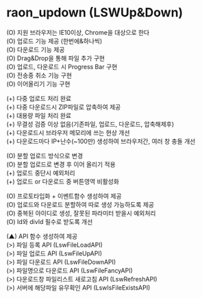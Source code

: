 ﻿# raon_updown (LSWUp&Down)
(O) 지원 브라우저는 IE10이상, Chrome을 대상으로 한다   
(O) 업로드 기능 제공 (한번에&하나씩)   
(O) 다운로드 기능 제공   
(O) Drag&Drop을 통해 파일 추가 구현   
(O) 업로드, 다운로드 시 Progress Bar 구현   
(O) 전송중 취소 기능 구현   
(O) 이어올리기 기능 구현      

(+) 다중 업로드 처리 완료   
(+) 다중 다운로드시 ZIP파일로 압축하여 제공   
(+) 대용량 파일 처리 완료   
(+) 무결성 검증 이상 없음(기존파일, 업로드, 다운로드, 압축해제후)   
(+) 다운로드시 브라우저 메모리에 쓰는 현상 개선   
(+) 다운로드마다 IP+난수(~100만) 생성하여 브라우저간, 여러 창 충돌 개선      

(O) 분할 업로드 방식으로 변경   
(O) 분할 업로드로 변경 후 이어 올리기 적용   
(+) 업로드 중단시 예외처리   
(+) 업로드 or 다운로드 중 버튼영역 비활성화      

(O) 프로토타입화 + 이벤트함수 생성하여 제공   
(O) 업로드와 다운로드 분할하여 따로 생성 가능하도록 제공   
(O) 중복된 아이디로 생성, 잘못된 파라미터 받을시 예외처리   
(O) Id와 divId 필수로 받도록 개선      

(▲) API 함수 생성하여 제공   
(>) 파일 등록 API (LswFileLoadAPI)   
(>) 파일 업로드 API (LswFileUpAPI)   
(>) 파일 다운로드 API (LswFileDownAPI)   
(>) 파일명으로 다운로드 API (LswFileFancyAPI)   
(>) 다운로드창 파일리스트 새로고침 API (LswRefreshAPI)   
(>) 서버에 해당파일 유무확인 API (LswIsFileExistsAPI)   
